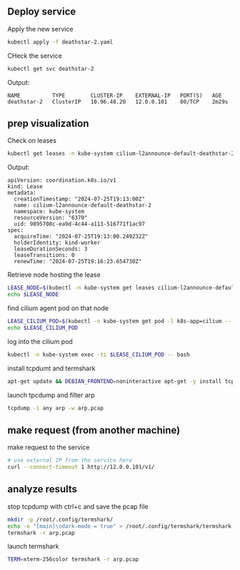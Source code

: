 ## Deploy service
Apply the new service
```bash
kubectl apply -f deathstar-2.yaml
```

CHeck the service
```bash
kubectl get svc deathstar-2
```

Output:
```
NAME          TYPE        CLUSTER-IP    EXTERNAL-IP   PORT(S)   AGE
deathstar-2   ClusterIP   10.96.48.20   12.0.0.101    80/TCP    2m29s
```

## prep visualization
Check on leases
```bash
kubectl get leases -n kube-system cilium-l2announce-default-deathstar-2 -o yaml
```

Output:
```
apiVersion: coordination.k8s.io/v1
kind: Lease
metadata:
  creationTimestamp: "2024-07-25T19:13:00Z"
  name: cilium-l2announce-default-deathstar-2
  namespace: kube-system
  resourceVersion: "6370"
  uid: 9895708c-ea9d-4c44-a113-516771f1ac97
spec:
  acquireTime: "2024-07-25T19:13:00.249232Z"
  holderIdentity: kind-worker
  leaseDurationSeconds: 3
  leaseTransitions: 0
  renewTime: "2024-07-25T19:16:23.654730Z"
```

Retrieve node hosting the lease
```bash
LEASE_NODE=$(kubectl -n kube-system get leases cilium-l2announce-default-deathstar-2 -o jsonpath='{.spec.holderIdentity}')
echo $LEASE_NODE
```

find cilium agent pod on that node
```bash
LEASE_CILIUM_POD=$(kubectl -n kube-system get pod -l k8s-app=cilium --field-selector spec.nodeName=$LEASE_NODE -o name)
echo $LEASE_CILIUM_POD
```

log into the cilium pod
```bash
kubectl -n kube-system exec -ti $LEASE_CILIUM_POD -- bash
```

install tcpdumt and termshark
```bash
apt-get update && DEBIAN_FRONTEND=noninteractive apt-get -y install tcpdump termshark
```

launch tpcdump and filter arp
```bash
tcpdump -i any arp -w arp.pcap
```

## make request (from another machine)
make request to the service
```bash
# use external IP from the service here
curl --connect-timeout 1 http://12.0.0.101/v1/
```

## analyze results
stop tcpdump with ctrl+c
and save the pcap file
```bash
mkdir -p /root/.config/termshark/
echo -e "[main]\ndark-mode = true" > /root/.config/termshark/termshark.toml
termshark -r arp.pcap
```

launch termshark
```bash
TERM=xterm-256color termshark -r arp.pcap
```
